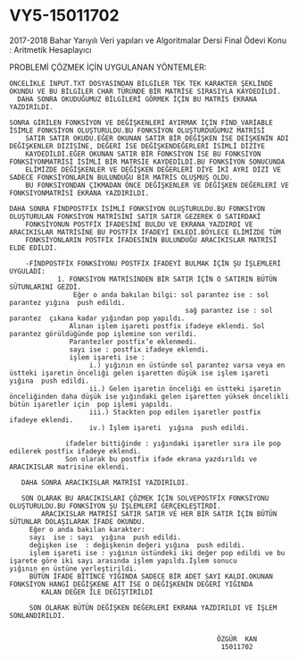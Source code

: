 # VY5-15011702
2017-2018 Bahar Yarıyılı  Veri yapıları ve Algoritmalar Dersi Final Ödevi 
Konu : Aritmetik Hesaplayıcı

PROBLEMİ ÇÖZMEK İÇİN UYGULANAN YÖNTEMLER:

    ÖNCELİKLE İNPUT.TXT DOSYASINDAN BİLGİLER TEK TEK KARAKTER ŞEKLİNDE OKUNDU VE BU BİLGİLER CHAR TÜRÜNDE BİR MATRİSE SIRASIYLA KAYDEDİLDİ.
      DAHA SONRA OKUDUĞUMUZ BİLGİLERİ GÖRMEK İÇİN BU MATRİS EKRANA YAZDIRILDI.
    
    SONRA GİRİLEN FONKSİYON VE DEĞİŞKENLERİ AYIRMAK İÇİN FİND_VARİABLE İSİMLE FONKSİYON OLUŞTURULDU.BU FONKSİYON OLUŞTURDUĞUMUZ MATRİSİ
        SATIR SATIR OKUDU.EĞER OKUNAN SATIR BİR DEĞİŞKEN İSE DEİŞKENİN ADI DEĞİŞKENLER DİZİSİNE, DEĞERİ İSE DEĞİŞKENDEĞERLERİ İSİMLİ DİZİYE 
        KAYDEDİLDİ.EĞER OKUNAN SATIR BİR FONKSİYON İSE BU FONKSİYON FONKSİYONMATRİSİ İSİMLİ BİR MATRSİE KAYDEDİLDİ.BU FONKSİYON SONUCUNDA
        ELİMİZDE DEĞİŞKENLER VE DEĞİŞKEN DEĞERLERİ DİYE İKİ AYRI DİZİ VE SADECE FONKSİYONLARIN BULUNDUĞU BİR MATRİS OLUŞMUŞ OLDU.
        BU FONKSİYONDAN ÇIKMADAN ÖNCE DEĞİŞKENLER VE DEĞİŞKEN DEĞERLERİ VE FONKSİYONMATRİSİ EKRANA YAZDIRILDI.
        
    DAHA SONRA FİNDPOSTFİX İSİMLİ FONKSİYON OLUŞTURULDU.BU FONKSİYON OLUŞTURULAN FONKSİYON MATRİSİNİ SATIR SATIR GEZEREK O SATIRDAKİ 
        FONKSİYONUN POSTFİX İFADESİNİ BULDU VE EKRANA YAZDIRDI VE ARACIKISLAR MATRİSİNE BU POSTFİX İFADEYİ EKLEDİ.BÖYLECE ELİMİZDE TÜM 
        FONKSİYONLARIN POSTFİX İFADESİNİN BULUNDUĞU ARACIKISLAR MATRİSİ ELDE EDİLDİ.
        
        -FİNDPOSTFİX FONKSİYONU POSTFİX İFADEYİ BULMAK İÇİN ŞU İŞLEMLERİ UYGULADI:
                1. FONKSİYON MATRİSİNDEN BİR SATIR İÇİN O SATIRIN BÜTÜN SÜTUNLARINI GEZDİ.  
                    Eğer o anda bakılan bilgi: sol parantez ise : sol parantez yığına  push edildi.  
                                                sağ parantez ise : sol parantez  çıkana kadar yığından pop yapıldı. 
                   Alınan işlem işareti postfix ifadeye eklendi. Sol parantez görüldüğünde pop işlemine son verildi. 
                   Parantezler postfix’e eklenmedi.
                   sayı ise : postfix ifadeye eklendi.  
                   işlem işareti ise :  
                        i.) yığının en üstünde sol parantez varsa veya en üstteki işaretin önceliği gelen işaretten düşük ise işlem işareti yığına  push edildi.  
                        ii.) Gelen işaretin önceliği en üstteki işaretin önceliğinden daha düşük ise yığındaki gelen işaretten yüksek öncelikli bütün işaretler için  pop işlemi yapıldı.   
                        iii.) Stackten pop edilen işaretler postfix ifadeye eklendi.  
                        iv.) İşlem işareti  yığına  push edildi.  
                  
                  ifadeler bittiğinde : yığındaki işaretler sıra ile pop edilerek postfix ifadeye eklendi.
                  Son olarak bu postfix ifade ekrana yazdırıldı ve ARACIKISLAR matrisine eklendi.
                  
       DAHA SONRA ARACIKISLAR MATRİSİ YAZDIRILDI.
       
       SON OLARAK BU ARACIKISLARI ÇÖZMEK İÇİN SOLVEPOSTFİX FONKSİYONU OLUŞTURULDU.BU FONKSİYON ŞU İŞLEMLERİ GERÇEKLEŞTİRDİ.
            ARACIKISLAR MATRİSİ SATIR SATIR VE HER BİR SATIR İÇİN BÜTÜN SÜTUNLAR DOLAŞILARAK İFADE OKUNDU.  
         Eğer o anda bakılan karakter:  
         sayı  ise : sayı  yığına  push edildi. 
         değişken ise  : değişkenin değeri yığına  push edildi.
         işlem işareti ise : yığının üstündeki iki değer pop edildi ve bu işarete göre iki sayı arasında işlem yapıldı.İşlem sonucu                 yığının en üstüne yerleştirildi.
         BÜTÜN İFADE BİTİNCE YIĞINDA SADECE BİR ADET SAYI KALDI.OKUNAN FONKSİYON HANGİ DEĞİŞKENE AİT İSE O DEĞİŞKENİN DEĞERİ YIĞINDA 
            KALAN DEĞER İLE DEĞİŞTİRİLDİ
            
         SON OLARAK BÜTÜN DEĞİŞKEN DEĞERLERİ EKRANA YAZDIRILDI VE İŞLEM SONLANDIRILDI.
                 
  
                                                        ÖZGÜR  KAN
                                                         15011702
